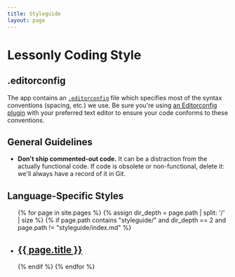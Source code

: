 ```yaml
---
title: Styleguide
layout: page
---
```


# Lessonly Coding Style

## .editorconfig

The app contains an [`.editorconfig`](https://github.com/lessonly/lessonly/blob/master/.editorconfig) file which specifies most of the syntax conventions (spacing, etc.) we use. Be sure you're using [an Editorconfig plugin](http://editorconfig.org/#download) with your preferred text editor to ensure your code conforms to these conventions.

## General Guidelines

- **Don't ship commented-out code.** It can be a distraction from the actually functional code. If code is obsolete or non-functional, delete it: we'll always have a record of it in Git.

## Language-Specific Styles

<ul class="post-list">
  {% for page in site.pages %}
    {% assign dir_depth = page.path | split: '/' | size %}
    {% if page.path contains "styleguide/"
      and dir_depth == 2
      and page.path != "styleguide/index.md" %}
      <li>
        <h2>
          <a class="post-link" href="{{ page.url | prepend: site.baseurl }}">{{ page.title }}</a>
        </h2>
      </li>
    {% endif %}
  {% endfor %}
</ul>




